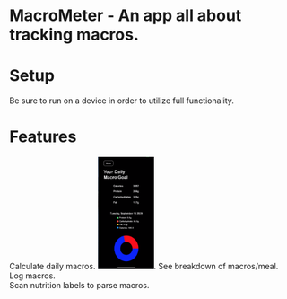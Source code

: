 # MacroMeter - An app all about tracking macros.
# Setup
  Be sure to run on a device in order to utilize full functionality.
  
# Features

Calculate daily macros.
<img src="https://github.com/LuqKhan/MacroMeter/blob/master/MacroMeter/DailyMacros.png" width="100" height="200">. 
See breakdown of macros/meal.  
Log macros.  
Scan nutrition labels to parse macros.  

